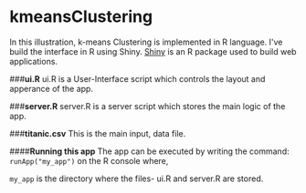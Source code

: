 # kmeansClustering

In this illustration, k-means Clustering is implemented in R language. I've build the interface in R using Shiny. [Shiny](http://shiny.rstudio.com/tutorial/lesson1/) is an R package used to build web applications. 

 

###**ui.R**
ui.R is a User-Interface script which controls the layout and apperance of the app. 

###**server.R**
server.R is a server script which stores the main logic of the app. 

###**titanic.csv**
This is the main input, data file.

####**Running this app**
The app can be executed by writing the command: `runApp("my_app")` on the R console where,

`my_app` is the directory where the files- ui.R and server.R are stored.



